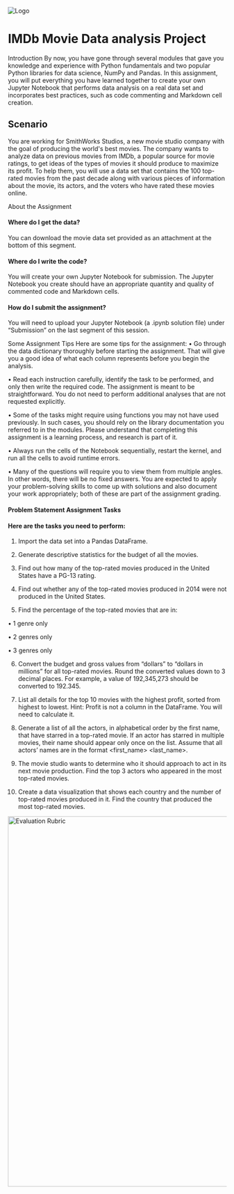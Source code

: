 
![Logo](https://miro.medium.com/v2/resize:fit:4800/format:webp/1*XmyFdnMgLVp19B0xcWEucQ.jpeg)


# IMDb Movie Data analysis Project

Introduction
By now, you have gone through several modules that gave you knowledge and experience with Python fundamentals and two popular Python libraries for data science, NumPy and Pandas. In this assignment, you will put everything you have learned together to create your own Jupyter Notebook that performs data analysis on a real data set and incorporates best practices, such as code commenting and Markdown cell creation.



## Scenario
You are working for SmithWorks Studios, a new movie studio company with the goal of producing the world's best movies. The company wants to analyze data on previous movies from IMDb, a popular source for movie ratings, to get ideas of the types of movies it should produce to maximize its profit. To help them, you will use a data set that contains the 100 top-rated movies from the past decade along with various pieces of information about the movie, its actors, and the voters who have rated these movies online.
 
About the Assignment

#### Where do I get the data?
You can download the movie data set provided as an attachment at the bottom of this segment.
 

#### Where do I write the code?
You will create your own Jupyter Notebook for submission. The Jupyter Notebook you create should have an appropriate quantity and quality of commented code and Markdown cells.
 
#### How do I submit the assignment?
You will need to upload your Jupyter Notebook (a .ipynb solution file) under “Submission” on the last segment of this session.
 
Some Assignment Tips
Here are some tips for the assignment:
•	Go through the data dictionary thoroughly before starting the assignment. That will give you a good idea of what each column represents before you begin the analysis.

•	Read each instruction carefully, identify the task to be performed, and only then write the required code. The assignment is meant to be straightforward. You do not need to perform additional analyses that are not requested explicitly.

•	Some of the tasks might require using functions you may not have used previously. In such cases, you should rely on the library documentation you referred to in the modules. Please understand that completing this assignment is a learning process, and research is part of it.

•	Always run the cells of the Notebook sequentially, restart the kernel, and run all the cells to avoid runtime errors.

•	Many of the questions will require you to view them from multiple angles. In other words, there will be no fixed answers. You are expected to apply your problem-solving skills to come up with solutions and also document your work appropriately; both of these are part of the assignment grading.


#### Problem Statement Assignment Tasks

#### Here are the tasks you need to perform:

1.	Import the data set into a Pandas DataFrame.

2.	Generate descriptive statistics for the budget of all the movies.

3.	Find out how many of the top-rated movies produced in the United States have a PG-13 rating.

4.	Find out whether any of the top-rated movies produced in 2014 were not produced in the United States.

5.	Find the percentage of the top-rated movies that are in:

•	1 genre only

•	2 genres only

•	3 genres only

6.	Convert the budget and gross values from “dollars” to “dollars in millions” for all top-rated movies. Round the converted values down to 3 decimal places. For example, a value of 192,345,273 should be converted to 192.345.

7.	List all details for the top 10 movies with the highest profit, sorted from highest to lowest. Hint: Profit is not a column in the DataFrame. You will need to calculate it.

8.	Generate a list of all the actors, in alphabetical order by the first name, that have starred in a top-rated movie. If an actor has starred in multiple movies, their name should appear only once on the list. Assume that all actors’ names are in the format <first_name> <last_name>.

9.	The movie studio wants to determine who it should approach to act in its next movie production. Find the top 3 actors who appeared in the most top-rated movies.

10.	Create a data visualization that shows each country and the number of top-rated movies produced in it. Find the country that produced the most top-rated movies.

<img width="1337" height="851" alt="Evaluation Rubric" src="https://github.com/user-attachments/assets/b4ba1810-27b1-4c3e-8fe7-2d0897ae6a09" />

